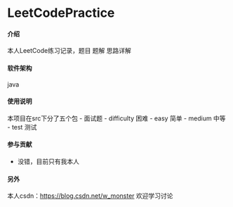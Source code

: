 # LeetCodePractice

#### 介绍
本人LeetCode练习记录，题目 题解 思路详解
#### 软件架构
java

#### 使用说明

本项目在src下分了五个包
    - 面试题
    - difficulty 困难
    - easy 简单
    - medium 中等
    - test 测试

#### 参与贡献

 - 没错，目前只有我本人


#### 另外
本人csdn：https://blog.csdn.net/w_monster 
欢迎学习讨论

